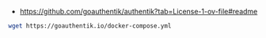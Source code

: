 * https://github.com/goauthentik/authentik?tab=License-1-ov-file#readme

```sh
wget https://goauthentik.io/docker-compose.yml

```